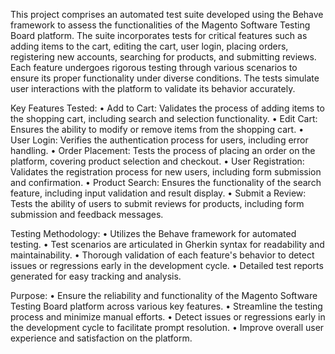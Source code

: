 This project comprises an automated test suite developed using the Behave framework to assess the functionalities of the Magento Software Testing Board platform. 
The suite incorporates tests for critical features such as adding items to the cart, editing the cart, user login, placing orders, registering new accounts, searching for products, and submitting reviews.
Each feature undergoes rigorous testing through various scenarios to ensure its proper functionality under diverse conditions. The tests simulate user interactions with the platform to validate its behavior accurately.

Key Features Tested:
•	Add to Cart: Validates the process of adding items to the shopping cart, including search and selection functionality.
•	Edit Cart: Ensures the ability to modify or remove items from the shopping cart.
•	User Login: Verifies the authentication process for users, including error handling.
•	Order Placement: Tests the process of placing an order on the platform, covering product selection and checkout.
•	User Registration: Validates the registration process for new users, including form submission and confirmation.
•	Product Search: Ensures the functionality of the search feature, including input validation and result display.
•	Submit a Review: Tests the ability of users to submit reviews for products, including form submission and feedback messages.

Testing Methodology:
•	Utilizes the Behave framework for automated testing.
•	Test scenarios are articulated in Gherkin syntax for readability and maintainability.
•	Thorough validation of each feature's behavior to detect issues or regressions early in the development cycle.
•	Detailed test reports generated for easy tracking and analysis.

Purpose:
•	Ensure the reliability and functionality of the Magento Software Testing Board platform across various key features.
•	Streamline the testing process and minimize manual efforts.
•	Detect issues or regressions early in the development cycle to facilitate prompt resolution.
•	Improve overall user experience and satisfaction on the platform.
